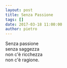 ```yaml
---
layout: post
title: Senza Passione
tags: []
date: 2017-03-18 11:00:00
author: pietro
---
```

Senza passione<br/>senza saggezza<br/>non c'è ricchezza<br/>non c'è ragione.
